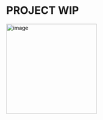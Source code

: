 # PROJECT WIP

<img width="240" alt="image" src="https://github.com/T3AMARTISAN/frontend/assets/122417190/84268842-eb6e-42c6-ae2f-6c3db703bf5a">
